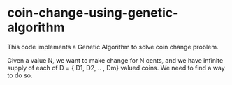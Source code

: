 # coin-change-using-genetic-algorithm
This code implements a Genetic Algorithm to solve coin change problem.

Given a value N, we want to make change for N cents, and we have infinite supply of each of D = { D1, D2, .. , Dm} valued coins. We need to find a way to do so.
